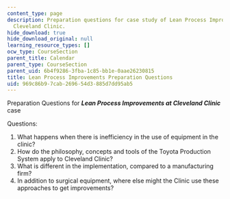 ```yaml
---
content_type: page
description: Preparation questions for case study of Lean Process Improvements at
  Cleveland Clinic.
hide_download: true
hide_download_original: null
learning_resource_types: []
ocw_type: CourseSection
parent_title: Calendar
parent_type: CourseSection
parent_uid: 6b4f9286-3fba-1c85-bb1e-0aae26230815
title: Lean Process Improvements Preparation Questions
uid: 969c86b9-7cab-2696-54d3-885d7dd95ab5
---
```


Preparation Questions for **_Lean Process Improvements at Cleveland Clinic_** case

Questions:

1.  What happens when there is inefficiency in the use of equipment in the clinic?
2.  How do the philosophy, concepts and tools of the Toyota Production System apply to Cleveland Clinic?
3.  What is different in the implementation, compared to a manufacturing firm?
4.  In addition to surgical equipment, where else might the Clinic use these approaches to get improvements?